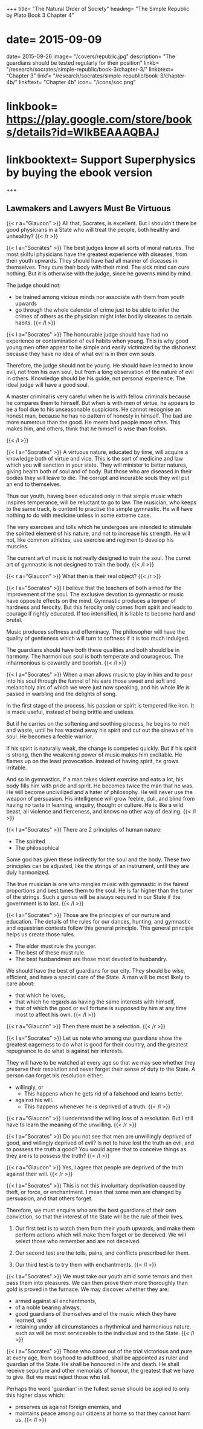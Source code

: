 +++
title= "The Natural Order of Society"
heading= "The Simple Republic by Plato Book 3 Chapter 4"
# date= 2015-09-09
date= 2015-09-26
image= "/covers/republic.jpg"
description= "The guardians should be tested regularly for their position"
linkb= "/research/socrates/simple-republic/book-3/chapter-3/"
linkbtext= "Chapter 3"
linkf= "/research/socrates/simple-republic/book-3/chapter-4b/"
linkftext= "Chapter 4b"
icon= "/icons/soc.png"
# linkbook= https://play.google.com/store/books/details?id=WlkBEAAAQBAJ
# linkbooktext= Support Superphysics by buying the ebook version
+++

## Lawmakers and Lawyers Must Be Virtuous

{{< r a="Glaucon" >}}
All that, Socrates, is excellent. But I shouldn't there be good physicians in a State who will treat the people, both healthy and unhealthy?
{{< /r >}}

{{< l a="Socrates" >}}
The best judges know all sorts of moral natures. The most skilful physicians have the greatest experience with diseases, from their youth upwards. They should have had all manner of diseases in themselves. <!-- I think that the body is not the instrument with which they cure the body. In that case we could not allow them ever to be or to have been sickly. But  --> They cure their body with their mind. The sick mind can cure nothing. But it is otherwise with the judge, since he governs mind by mind.

The judge should not:
- be trained among vicious minds nor associate with them from youth upwards
- go through the whole calendar of crime just to be able to infer the crimes of others as the physician might infer bodily diseases to certain habits.
{{< /l >}}


{{< l a="Socrates" >}}
The honourable judge should have had no experience or contamination of evil habits when young. This is why good young men often appear to be simple and easily victimized by the dishonest because they have no idea of what evil is in their own souls.

Therefore, the judge should not be young. He should have learned to know evil, not from his own soul, but from a long observation of the nature of evil in others.
Knowledge should be his guide, not personal experience. The ideal judge will have a good soul. 

A master criminal is very careful when he is with fellow criminals because he compares them to himself. But when is with men of virtue, he appears to be a fool due to his unseasonable suspicions. He cannot recognise an honest man, because he has no pattern of honesty in himself. The bad are more numerous than the good. He meets bad people more often. This makes him, and others, think that he himself is wise than foolish.
<!-- Then the good and wise judge whom we are seeking is not this man, but the other.
For vice cannot know virtue. -->
<!-- I think that the virtuous, and not the vicious, has wisdom. -->
{{< /l >}}


{{< l a="Socrates" >}}
A virtuous nature, educated by time, will acquire a knowledge both of virtue and vice. This is the sort of medicine and law which you will sanction in your state. They will minister to better natures, giving health both of soul and of body. But those who are diseased in their bodies they will leave to die. The corrupt and incurable souls they will put an end to themselves.

Thus our youth, having been educated only in that simple music which inspires temperance, will be reluctant to go to law. The musician, who keeps to the same track, is content to practise the simple gymnastic. He will have nothing to do with medicine unless in some extreme case.

The very exercises and tolls which he undergoes are intended to stimulate the spirited element of his nature, and not to increase his strength. He will not, like common athletes, use exercise and regimen to develop his muscles.

The current art of music is not really designed to train the soul. The curret art of gymnastic is not designed to train the body. 
{{< /l >}}

{{< r a="Glaucon" >}}
What then is their real object?
{{< /r >}}

{{< l a="Socrates" >}}
I believe that the teachers of both aimed for the improvement of the soul. The exclusive devotion to gymnastic or music have opposite effects on the mind. Gymnastic produces a temper of hardness and ferocity. But this ferocity only comes from spirit and leads to courage if rightly educated. If too intensified, it is liable to become hard and brutal.

Music produces softness and effeminacy. The philosopher will have the quality of gentleness which will turn to softness if it is too much indulged.

<!-- But if educated rightly, will be gentle and moderate. -->
The guardians should have both these qualities and both should be in harmony. The harmonious soul is both temperate and courageous. The inharmonious is cowardly and boorish.
{{< /l >}}



{{< l a="Socrates" >}}
When a man allows music to play in him and to pour into his soul through the funnel of his ears those sweet and soft and melancholy airs of which we were just now speaking, and his whole life is passed in warbling and the delights of song.

In the first stage of the process, his passion or spirit is tempered like iron. It is made useful, instead of being brittle and useless.

But if he carries on the softening and soothing process, he begins to melt and waste, until he has wasted away his spirit and cut out the sinews of his soul. He becomes a feeble warrior.

If his spirit is naturally weak, the change is competed quickly. But if his spirit is strong, then the weakening power of music makes him excitable. He flames up on the least provocation. Instead of having spirit, he grows irritable. <!--  and passionate and is quite impracticable. -->

And so in gymnastics, if a man takes violent exercise and eats a lot, his body fills him with pride and spirit. He becomes twice the man that he was. He will become uncivilized and a hater of philosophy. He will never use the weapon of persuasion. His intelligence will grow feeble, dull, and blind from having no taste in learning, enquiry, thought or culture. He is like a wild beast, all violence and fierceness, and knows no other way of dealing.
{{< /l >}}
<!-- is a great feeder, and the reverse of a great student of music and philosophy, at first the high condition of 
, and  -->
<!-- , if he does nothing else and holds no converse with the Muses. -->
<!-- His mind will never wake up or receive nourishment.
His senses will not be purged of their mists. -->

<!-- He lives in all ignorance and evil conditions.
He has no sense of propriety and grace.
 -->


{{< l a="Socrates" >}}
There are 2 principles of human nature:
- The spirited
- The philosophical

Some god has given these indirectly for the soul and the body. These two principles can be adjusted, like the strings of an instrument, until they are duly harmonized.

The true musician is one who mingles music with gymnastic in the fairest proportions and best tunes them to the soul. He is far higher than the tuner of the strings. Such a genius will be always required in our State if the government is to last.
{{< /l >}}


{{< l a="Socrates" >}}
Those are the principles of our nurture and education. The details of the rules for our dances, hunting, and gymnastic and equestrian contests follow this general principle. This general principle helps us create those rules.

- The elder must rule the younger.
- The best of these must rule.
- The best husbandmen are those most devoted to husbandry.

We should have the best of guardians for our city. They should be wise, efficient, and have a special care of the State. A man will be most likely to care about:
- that which he loves,
- that which he regards as having the same interests with himself,
- that of which the good or evil fortune is supposed by him at any time most to affect his own.
{{< /l >}}


{{< r a="Glaucon" >}}
Then there must be a selection.
{{< /r >}}


{{< l a="Socrates" >}}
Let us note who among our guardians show the greatest eagerness to do what is good for their country, and the greatest repugnance to do what is against her interests.

They will have to be watched at every age so that we may see whether they preserve their resolution and never forget their sense of duty to the State.
A person can forget his resolution either:
- willingly, or
  - This happens when he gets rid of a falsehood and learns better.
- against his will.
  - This happens whenever he is deprived of a truth.
{{< /l >}}


{{< r a="Glaucon" >}}
I understand the willing loss of a resolution. But I still have to learn the meaning of the unwilling.
{{< /r >}}

{{< l a="Socrates" >}}
Do you not see that men are unwillingly deprived of good, and willingly deprived of evil? Is not to have lost the truth an evil, and to possess the truth a good? You would agree that to conceive things as they are is to possess the truth?
{{< /l >}}

{{< r a="Glaucon" >}}
Yes, I agree that people are deprived of the truth against their will.
{{< /r >}}


{{< l a="Socrates" >}}
This is not this involuntary deprivation caused by theft, or force, or enchantment. I mean that some men are changed by persuasion, and that others forget.
<!-- "Theft" is in argument stealing stealing away the hearts of one class, and in time stealing those of the other.
The victims are forced to change their opinion, compelled by violence of pain or grief.
The enchanted are those who change their minds under:
the softer influence of pleasure, or
the sterner influence of fear. -->

Therefore, we must enquire who are the best guardians of their own conviction, so that the interest of the State will be the rule of their lives.

1. Our first test is to watch them from their youth upwards, and make them perform actions which will make them forget or be deceived. We will select those who remember and are not deceived.

2. Our second test are the toils, pains, and conflicts prescribed for them.

3. Our third test is to try them with enchantments.
{{< /l >}}


<!-- These will give further proof of the same qualities.
We will see whether their behaviour will be like those who take colts amid tumult to see if they timid. -->

{{< l a="Socrates" >}}
We must take our youth amid some terrors and then pass them into pleasures. We can then prove them more thoroughly than gold is proved in the furnace. We may discover whether they are:
- armed against all enchantments,
- of a noble bearing always,
- good guardians of themselves and of the music which they have learned, and
- retaining under all circumstances a rhythmical and harmonious nature, such as will be most serviceable to the individual and to the State.
{{< /l >}}


{{< l a="Socrates" >}}
Those who come out of the trial victorious and pure at every age, from boyhood to adulthood, shall be appointed as ruler and guardian of the State. He shall be honoured in life and death. He shall receive sepulture and other memorials of honour, the greatest that we have to give. But we must reject those who fail.
<!-- Our rulers and guardians should generally be chosen this way. -->
Perhaps the word 'guardian' in the fullest sense should be applied to only this higher class which:
- preserves us against foreign enemies, and
- maintains peace among our citizens at home so that they cannot harm us.
{{< /l >}}
